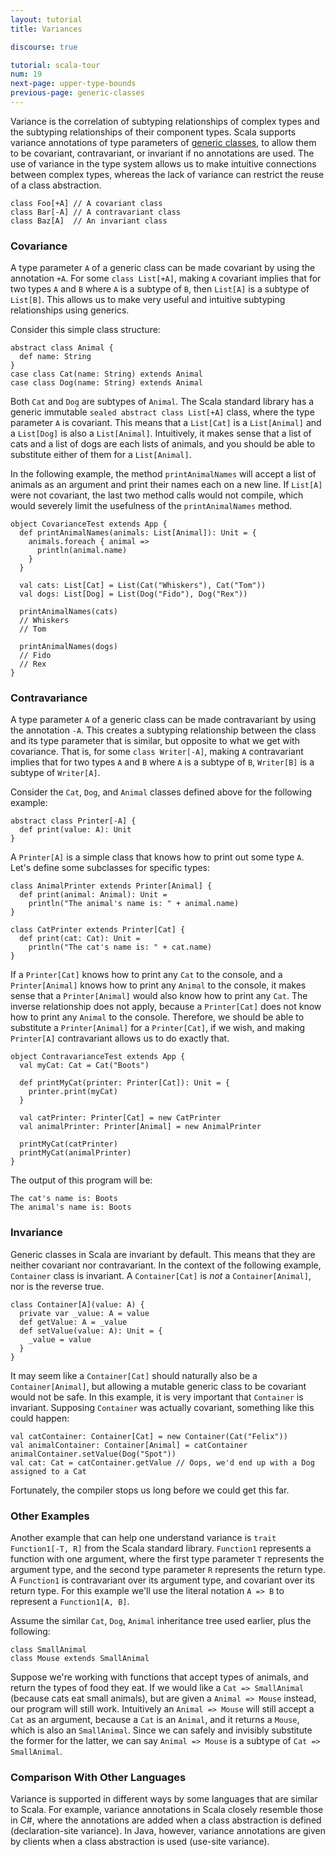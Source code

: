 ```yaml
---
layout: tutorial
title: Variances

discourse: true

tutorial: scala-tour
num: 19
next-page: upper-type-bounds
previous-page: generic-classes
---
```


Variance is the correlation of subtyping relationships of complex types and the subtyping relationships of their component types. Scala supports variance annotations of type parameters of [generic classes](generic-classes.html), to allow them to be covariant, contravariant, or invariant if no annotations are used. The use of variance in the type system allows us to make intuitive connections between complex types, whereas the lack of variance can restrict the reuse of a class abstraction.

```tut
class Foo[+A] // A covariant class
class Bar[-A] // A contravariant class
class Baz[A]  // An invariant class
```

### Covariance

A type parameter `A` of a generic class can be made covariant by using the annotation `+A`. For some `class List[+A]`, making  `A` covariant implies that for two types `A` and `B` where `A` is a subtype of `B`, then `List[A]` is a subtype of `List[B]`. This allows us to make very useful and intuitive subtyping relationships using generics.

Consider this simple class structure:

```tut
abstract class Animal {
  def name: String
}
case class Cat(name: String) extends Animal
case class Dog(name: String) extends Animal
```

Both `Cat` and `Dog` are subtypes of `Animal`. The Scala standard library has a generic immutable `sealed abstract class List[+A]` class, where the type parameter `A` is covariant. This means that a `List[Cat]` is a `List[Animal]` and a `List[Dog]` is also a `List[Animal]`. Intuitively, it makes sense that a list of cats and a list of dogs are each lists of animals, and you should be able to substitute either of them for a `List[Animal]`.

In the following example, the method `printAnimalNames` will accept a list of animals as an argument and print their names each on a new line. If `List[A]` were not covariant, the last two method calls would not compile, which would severely limit the usefulness of the `printAnimalNames` method.

```tut
object CovarianceTest extends App {
  def printAnimalNames(animals: List[Animal]): Unit = {
    animals.foreach { animal =>
      println(animal.name)
    }
  }
  
  val cats: List[Cat] = List(Cat("Whiskers"), Cat("Tom"))
  val dogs: List[Dog] = List(Dog("Fido"), Dog("Rex"))
  
  printAnimalNames(cats)
  // Whiskers
  // Tom

  printAnimalNames(dogs)
  // Fido
  // Rex
}
```

### Contravariance

A type parameter `A` of a generic class can be made contravariant by using the annotation `-A`. This creates a subtyping relationship between the class and its type parameter that is similar, but opposite to what we get with covariance. That is, for some `class Writer[-A]`, making `A` contravariant implies that for two types `A` and `B` where `A` is a subtype of `B`, `Writer[B]` is a subtype of `Writer[A]`.

Consider the `Cat`, `Dog`, and `Animal` classes defined above for the following example:

```tut
abstract class Printer[-A] {
  def print(value: A): Unit
}
```

A `Printer[A]` is a simple class that knows how to print out some type `A`. Let's define some subclasses for specific types:

```tut
class AnimalPrinter extends Printer[Animal] {
  def print(animal: Animal): Unit =
    println("The animal's name is: " + animal.name)
}

class CatPrinter extends Printer[Cat] {
  def print(cat: Cat): Unit =
    println("The cat's name is: " + cat.name)
}
```

If a `Printer[Cat]` knows how to print any `Cat` to the console, and a `Printer[Animal]` knows how to print any `Animal` to the console, it makes sense that a `Printer[Animal]` would also know how to print any `Cat`. The inverse relationship does not apply, because a `Printer[Cat]` does not know how to print any `Animal` to the console. Therefore, we should be able to substitute a `Printer[Animal]` for a `Printer[Cat]`, if we wish, and making `Printer[A]` contravariant allows us to do exactly that.

```tut
object ContravarianceTest extends App {
  val myCat: Cat = Cat("Boots")

  def printMyCat(printer: Printer[Cat]): Unit = {
    printer.print(myCat)
  }
  
  val catPrinter: Printer[Cat] = new CatPrinter
  val animalPrinter: Printer[Animal] = new AnimalPrinter

  printMyCat(catPrinter)
  printMyCat(animalPrinter)
}
```

The output of this program will be:

```
The cat's name is: Boots
The animal's name is: Boots
```

### Invariance

Generic classes in Scala are invariant by default. This means that they are neither covariant nor contravariant. In the context of the following example, `Container` class is invariant. A `Container[Cat]` is _not_ a `Container[Animal]`, nor is the reverse true.

```tut
class Container[A](value: A) {
  private var _value: A = value
  def getValue: A = _value
  def setValue(value: A): Unit = {
    _value = value
  }
}
```

It may seem like a `Container[Cat]` should naturally also be a `Container[Animal]`, but allowing a mutable generic class to be covariant would not be safe.  In this example, it is very important that `Container` is invariant. Supposing `Container` was actually covariant, something like this could happen:

```
val catContainer: Container[Cat] = new Container(Cat("Felix"))
val animalContainer: Container[Animal] = catContainer
animalContainer.setValue(Dog("Spot"))
val cat: Cat = catContainer.getValue // Oops, we'd end up with a Dog assigned to a Cat
```

Fortunately, the compiler stops us long before we could get this far.

### Other Examples

Another example that can help one understand variance is `trait Function1[-T, R]` from the Scala standard library. `Function1` represents a function with one argument, where the first type parameter `T` represents the argument type, and the second type parameter `R` represents the return type. A `Function1` is contravariant over its argument type, and covariant over its return type. For this example we'll use the literal notation `A => B` to represent a `Function1[A, B]`.

Assume the similar `Cat`, `Dog`, `Animal` inheritance tree used earlier, plus the following:

```tut
class SmallAnimal
class Mouse extends SmallAnimal
```

Suppose we're working with functions that accept types of animals, and return the types of food they eat. If we would like a `Cat => SmallAnimal` (because cats eat small animals), but are given a `Animal => Mouse` instead, our program will still work. Intuitively an `Animal => Mouse` will still accept a `Cat` as an argument, because a `Cat` is an `Animal`, and it returns a `Mouse`, which is also an `SmallAnimal`. Since we can safely and invisibly substitute the former for the latter, we can say `Animal => Mouse` is a subtype of `Cat => SmallAnimal`.

### Comparison With Other Languages

Variance is supported in different ways by some languages that are similar to Scala. For example, variance annotations in Scala closely resemble those in C#, where the annotations are added when a class abstraction is defined (declaration-site variance). In Java, however, variance annotations are given by clients when a class abstraction is used (use-site variance).
